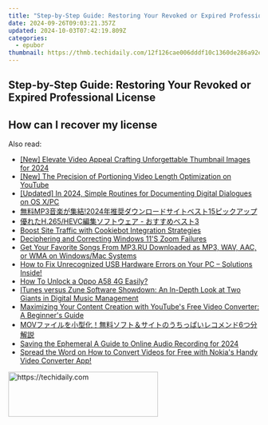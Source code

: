 ```yaml
---
title: "Step-by-Step Guide: Restoring Your Revoked or Expired Professional License"
date: 2024-09-26T09:03:21.357Z
updated: 2024-10-03T07:42:19.809Z
categories:
  - epubor
thumbnail: https://thmb.techidaily.com/12f126cae006dddf10c1360de286a92e906c5d739c81b28f20530205245977db.jpg
---
```


## Step-by-Step Guide: Restoring Your Revoked or Expired Professional License

## How can I recover my license

<ins class="adsbygoogle"
     style="display:block"
     data-ad-format="autorelaxed"
     data-ad-client="ca-pub-7571918770474297"
     data-ad-slot="1223367746"></ins>

<ins class="adsbygoogle"
     style="display:block"
     data-ad-client="ca-pub-7571918770474297"
     data-ad-slot="8358498916"
     data-ad-format="auto"
     data-full-width-responsive="true"></ins>

<span class="atpl-alsoreadstyle">Also read:</span>
<div><ul>
<li><a href="https://facebook-video-share.techidaily.com/new-elevate-video-appeal-crafting-unforgettable-thumbnail-images-for-2024/"><u>[New] Elevate Video Appeal Crafting Unforgettable Thumbnail Images for 2024</u></a></li>
<li><a href="https://facebook-video-share.techidaily.com/new-the-precision-of-portioning-video-length-optimization-on-youtube/"><u>[New] The Precision of Portioning Video Length Optimization on YouTube</u></a></li>
<li><a href="https://video-capture.techidaily.com/updated-in-2024-simple-routines-for-documenting-digital-dialogues-on-os-xpc/"><u>[Updated] In 2024, Simple Routines for Documenting Digital Dialogues on OS X/PC</u></a></li>
<li><a href="https://discover-bits.techidaily.com/mp3202415/"><u>無料MP3音楽が集結!2024年推奨ダウンロードサイトベスト15ピックアップ</u></a></li>
<li><a href="https://discover-bits.techidaily.com/h265hevc-3/"><u>優れたH.265/HEVC編集ソフトウェア - おすすめベスト3</u></a></li>
<li><a href="https://solve-popular.techidaily.com/boost-site-traffic-with-cookiebot-integration-strategies/"><u>Boost Site Traffic with Cookiebot Integration Strategies</u></a></li>
<li><a href="https://win11-tips.techidaily.com/deciphering-and-correcting-windows-11s-zoom-failures/"><u>Deciphering and Correcting Windows 11'S Zoom Failures</u></a></li>
<li><a href="https://discover-answers.techidaily.com/get-your-favorite-songs-from-mp3ru-downloaded-as-mp3-wav-aac-or-wma-on-windowsmac-systems/"><u>Get Your Favorite Songs From MP3.RU Downloaded as MP3, WAV, AAC, or WMA on Windows/Mac Systems</u></a></li>
<li><a href="https://win-howtos.techidaily.com/1723212186222-how-to-fix-unrecognized-usb-hardware-errors-on-your-pc-solutions-inside/"><u>How to Fix Unrecognized USB Hardware Errors on Your PC – Solutions Inside!</u></a></li>
<li><a href="https://easy-unlock-android.techidaily.com/how-to-unlock-a-oppo-a58-4g-easily-by-drfone-android/"><u>How To Unlock a Oppo A58 4G Easily?</u></a></li>
<li><a href="https://discover-bits.techidaily.com/itunes-versus-zune-software-showdown-an-in-depth-look-at-two-giants-in-digital-music-management/"><u>ITunes versus Zune Software Showdown: An In-Depth Look at Two Giants in Digital Music Management</u></a></li>
<li><a href="https://discover-bits.techidaily.com/maximizing-your-content-creation-with-youtubes-free-video-converter-a-beginners-guide/"><u>Maximizing Your Content Creation with YouTube's Free Video Converter: A Beginner's Guide</u></a></li>
<li><a href="https://discover-bits.techidaily.com/mov6/"><u>MOVファイルを小型化！無料ソフト＆サイトのうちっぱいレコメンド6つ分解説</u></a></li>
<li><a href="https://visual-screen-recording.techidaily.com/saving-the-ephemeral-a-guide-to-online-audio-recording-for-2024/"><u>Saving the Ephemeral A Guide to Online Audio Recording for 2024</u></a></li>
<li><a href="https://discover-bits.techidaily.com/spread-the-word-on-how-to-convert-videos-for-free-with-nokias-handy-video-converter-app/"><u>Spread the Word on How to Convert Videos for Free with Nokia's Handy Video Converter App!</u></a></li>
</ul></div>

<!-- affiliate ads begin -->
<a href="https://aligracehair.sjv.io/c/5597632/2006941/19272" target="_top" id="2006941">
  <img src="//a.impactradius-go.com/display-ad/19272-2006941" border="0" alt="https://techidaily.com" width="300" height="90"/>
</a>
<img height="0" width="0" src="https://aligracehair.sjv.io/i/5597632/2006941/19272" style="position:absolute;visibility:hidden;" border="0" />
<!-- affiliate ads end -->

